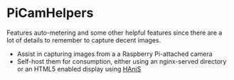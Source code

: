 # PiCamHelpers

Features auto-metering and some other helpful features since there are a
lot of details to remember to capture decent images.

- Assist in capturing images from a a Raspberry Pi-attached camera
- Self-host them for consumption, either using an nginx-served directory
  or an HTML5 enabled display using [HAniS](https://www.ssec.wisc.edu/)

